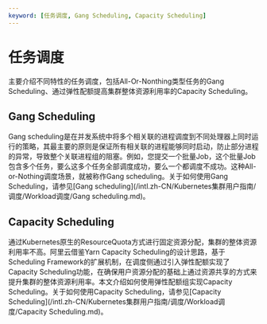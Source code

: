 ```yaml
---
keyword: [任务调度, Gang Scheduling, Capacity Scheduling]
---
```


# 任务调度

主要介绍不同特性的任务调度，包括All-Or-Nonthing类型任务的Gang Scheduling、通过弹性配额提高集群整体资源利用率的Capacity Scheduling。

## Gang Scheduling

Gang scheduling是在并发系统中将多个相关联的进程调度到不同处理器上同时运行的策略，其最主要的原则是保证所有相关联的进程能够同时启动，防止部分进程的异常，导致整个关联进程组的阻塞。例如，您提交一个批量Job，这个批量Job包含多个任务，要么这多个任务全部调度成功，要么一个都调度不成功。这种All-or-Nothing调度场景，就被称作Gang scheduling。关于如何使用Gang Scheduling，请参见[Gang scheduling](/intl.zh-CN/Kubernetes集群用户指南/调度/Workload调度/Gang scheduling.md)。

## Capacity Scheduling

通过Kubernetes原生的ResourceQuota方式进行固定资源分配，集群的整体资源利用率不高。阿里云借鉴Yarn Capacity Scheduling的设计思路，基于Scheduling Framework的扩展机制，在调度侧通过引入弹性配额实现了Capacity Scheduling功能，在确保用户资源分配的基础上通过资源共享的方式来提升集群的整体资源利用率。本文介绍如何使用弹性配额组实现Capacity Scheduling。关于如何使用Capacity Scheduling，请参见[Capacity Scheduling](/intl.zh-CN/Kubernetes集群用户指南/调度/Workload调度/Capacity Scheduling.md)。

